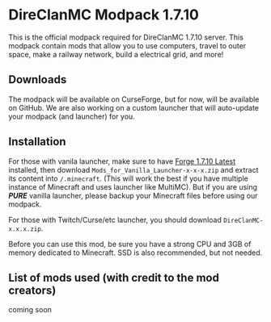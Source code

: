 # DireClanMC Modpack 1.7.10
This is the official modpack required for DireClanMC 1.7.10 server. This modpack contain mods that allow you to use computers, travel to outer space, make a railway network, build a electrical grid, and more!

## Downloads
The modpack will be available on CurseForge, but for now, will be available on GitHub. We are also working on a custom launcher that will auto-update your modpack (and launcher) for you.

## Installation
For those with vanila launcher, make sure to have [Forge 1.7.10 Latest](https://files.minecraftforge.net/maven/net/minecraftforge/forge/index_1.7.10.html) installed, then download `Mods_for_Vanilla_Launcher-x-x-x.zip` and extract its content into `/.minecraft`. (This will work the best if you have multiple instance of Minecraft and uses launcher like MultiMC). But if you are using ***PURE*** vanilla launcher, please backup your Minecraft files before using our modpack. 

For those with Twitch/Curse/etc launcher, you should download `DireClanMC-x.x.x.zip`.

Before you can use this mod, be sure you have a strong CPU and 3GB of memory dedicated to Minecraft. SSD is also recommended, but not needed.

## List of mods used (with credit to the mod creators)
coming soon
